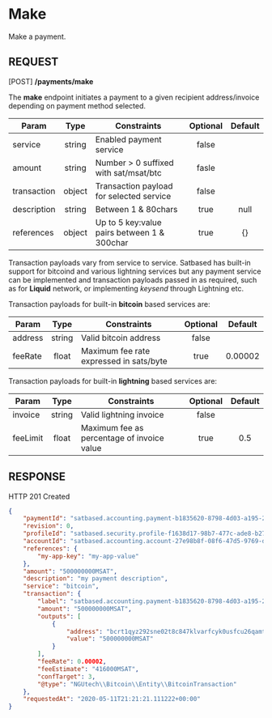 # Make
Make a payment.

REQUEST
---

[POST] **/payments/make**

The **make** endpoint initiates a payment to a given recipient address/invoice depending on payment method selected.

Param          | Type   | Constraints                                | Optional | Default
---------------|:------:|--------------------------------------------|:--------:|:------:
service        | string | Enabled payment service                    | false    |
amount         | string | Number > 0 suffixed with sat/msat/btc      | fasle    |
transaction    | object | Transaction payload for selected service   | false    |
description    | string | Between 1 & 80chars                        | true     | null
references     | object | Up to 5 key:value pairs between 1 & 300char| true     | {}

Transaction payloads vary from service to service. Satbased has built-in support for bitcoind and various lightning services but any payment service can be implemented and transaction payloads passed in as required, such as for **Liquid** network, or implementing *keysend* through Lightning etc.

Transaction payloads for built-in **bitcoin** based services are:

Param          | Type   | Constraints                                | Optional | Default
---------------|:------:|--------------------------------------------|:--------:|:------:
address        | string | Valid bitcoin address                      | false    |
feeRate        | float  | Maximum fee rate expressed in sats/byte    | true     | 0.00002

Transaction payloads for built-in **lightning** based services are:

Param          | Type   | Constraints                                | Optional | Default
---------------|:------:|--------------------------------------------|:--------:|:------:
invoice        | string | Valid lightning invoice                    | false    |
feeLimit       | float  | Maximum fee as percentage of invoice value | true     | 0.5

RESPONSE
---
HTTP 201 Created

```json
{
    "paymentId": "satbased.accounting.payment-b1835620-8798-4d03-a195-297eedcb1ccd",
    "revision": 0,
    "profileId": "satbased.security.profile-f1638d17-98b7-477c-ade8-b277b8799433",
    "accountId": "satbased.accounting.account-27e98b8f-08f6-47d5-9769-dc946b8d3df4",
    "references": {
        "my-app-key": "my-app-value"
    },
    "amount": "500000000MSAT",
    "description": "my payment description",
    "service": "bitcoin",
    "transaction": {
        "label": "satbased.accounting.payment-b1835620-8798-4d03-a195-297eedcb1ccd",
        "amount": "500000000MSAT",
        "outputs": [
            {
                "address": "bcrt1qyz292sne02t8c847klvarfcyk0usfcu26qamtq",
                "value": "500000000MSAT"
            }
        ],
        "feeRate": 0.00002,
        "feeEstimate": "416000MSAT",
        "confTarget": 3,
        "@type": "NGUtech\\Bitcoin\\Entity\\BitcoinTransaction"
    },
    "requestedAt": "2020-05-11T21:21:21.111222+00:00"
}
```